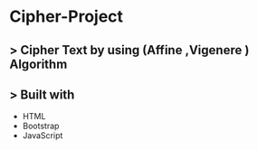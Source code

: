 # Cipher-Project

## > Cipher Text by using (Affine ,Vigenere ) Algorithm


## > Built with
<ul>
<li>HTML</li>
<li>Bootstrap</li>
<li>JavaScript</li>
</ul>
 
